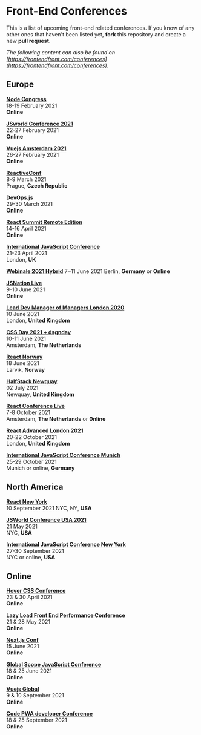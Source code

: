 # Front-End Conferences

This is a list of upcoming front-end related conferences. If you know of any other ones that haven't been listed yet, **fork** this repository and create a new **pull request**.

*The following content can also be found on [https://frontendfront.com/conferences](https://frontendfront.com/conferences).*

## Europe

[**Node Congress**](https://nodecongress.com/)  
18-19 February 2021  
**Online**

[**JSworld Conference 2021**](https://www.jsworldconference.com)  
22-27 February 2021  
**Online**

[**Vuejs Amsterdam 2021**](https://vuejs.amsterdam/)  
26-27 February 2021  
**Online**

[**ReactiveConf**](https://reactiveconf.com/)  
8-9 March 2021  
Prague, **Czech Republic**

[**DevOps.js**](https://devopsjsconf.com/)  
29-30 March 2021  
**Online**

[**React Summit Remote Edition**](https://remote.reactsummit.com/)  
14-16 April 2021  
**Online**

[**International JavaScript Conference**](https://javascript-conference.com/london/)  
21-23 April 2021  
London, **UK**  

[**Webinale 2021 Hybrid**](https://webinale.de/en/)
7‒11 June 2021
Berlin, **Germany** or **Online**

[**JSNation Live**](https://live.jsnation.com)  
9-10 June 2021  
**Online**

[**Lead Dev Manager of Managers London 2020**](https://managerofmanagerslondon2020.theleaddeveloper.com/)  
10 June 2021  
London, **United Kingdom**

[**CSS Day 2021 + dsgnday**](https://cssday.nl/)  
10-11 June 2021  
Amsterdam, **The Netherlands**

[**React Norway**](https://reactnorway.com/)  
18 June 2021  
Larvik, **Norway**

[**HalfStack Newquay**](https://www.halfstackconf.com/newquay/)  
02 July 2021  
Newquay, **United Kingdom**

[**React Conference Live**](https://reactlive.nl)  
7-8 October 2021  
Amsterdam, **The Netherlands** or **0nline**

[**React Advanced London 2021**](https://reactadvanced.com/)  
20-22 October 2021  
London, **United Kingdom**

[**International JavaScript Conference Munich**](https://javascript-conference.com/munich/)  
25-29 October 2021  
Munich or online, **Germany**

## North America

[**React New York**](https://reactnewyork.com/)  
10 September 2021
NYC, NY, **USA**

[**JSWorld Conference USA 2021**](https://usa.jsworldconference.com/)  
21 May 2021  
NYC, **USA**

[**International JavaScript Conference New York**](https://javascript-conference.com/new-york/)  
27-30 September 2021  
NYC or online, **USA**

## Online

[**Hover CSS Conference**](https://webdirections.org/hover/)  
23 & 30 April 2021  
**Online**  

[**Lazy Load Front End Performance Conference**](https://webdirections.org/lazyload/)  
21 & 28 May 2021  
**Online**  

[**Next.js Conf**](https://nextjs.org/conf#room-czdvv)  
15 June 2021  
**Online**

[**Global Scope JavaScript Conference**](https://webdirections.org/globalscope/)  
18 & 25 June 2021  
**Online**  

[**Vuejs Global**](https://vuejs.amsterdam)  
9 & 10 September 2021  
**Online**

[**Code PWA developer Conference**](https://webdirections.org/lazyload/)  
18 & 25 September 2021  
**Online**  
